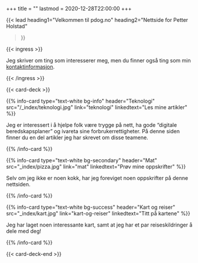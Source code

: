 +++
title = ""
lastmod = 2020-12-28T22:00:00
+++

<!-- markdownlint-disable MD033 -->

{{< lead
  heading1="Velkommen til pdog.no"
  heading2="Nettside for Petter Holstad"
  >}}

{{< ingress >}}

Jeg skriver om ting som interesserer meg, men du finner også ting som min
<a href="kontaktinfo">kontaktinformasjon</a>.

{{< /ingress >}}

{{< card-deck >}}

{{% info-card
 type="text-white bg-info"
 header="Teknologi"
 src="/_index/teknologi.jpg"
 link="teknologi"
 linkedtext="Les mine artikler"
 %}}

Jeg er interessert i å hjelpe folk være trygge på nett, ha gode “digitale beredskapsplaner”
og ivareta sine forbrukerrettigheter. På denne siden finner du en del artikler jeg har
skrevet om disse teamene.

{{% /info-card %}}

{{% info-card
 type="text-white bg-secondary"
 header="Mat"
 src="_index/pizza.jpg"
 link="mat"
 linkedtext="Prøv mine oppskrifter"
 %}}

Selv om jeg ikke er noen kokk, har jeg foreviget noen oppskrifter
på denne nettsiden.

{{% /info-card %}}

{{% info-card
 type="text-white bg-success"
 header="Kart og reiser"
 src="_index/kart.jpg"
 link="kart-og-reiser"
 linkedtext="Titt på kartene"
 %}}

Jeg har laget noen interessante kart, samt at jeg har et par reiseskildringer
å dele med deg!

{{% /info-card %}}

{{< card-deck-end >}}
